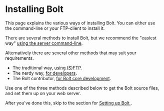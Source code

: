Installing Bolt
===============

This page explains the various ways of installing Bolt. You can either use the
command-line or your FTP-client to install it.

There are several methods to install Bolt, but we recommend the "easiest way"
[using the server command-line](install-command-line).

Alternatively there are several other methods that may suit your requirements.
  - The traditional way, [using (S)FTP](install-sftp).
  - The nerdy way, [for developers](install-composer).
  - The Bolt contributor, [for Bolt core development](install-git-clone).

Use one of the three methods described below to get the Bolt source files, and
set them up on your web server.

After you've done this, skip to the section for [Setting up Bolt ](../configuration/introduction).
